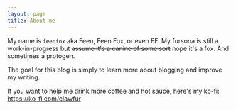 ```yaml
---
layout: page
title: About me
---
```


My name is `feenfox` aka Feen, Feen Fox, or even FF.  My fursona is still a work-in-progress but ~~assume it's a canine of some sort~~ nope it's a fox.  And sometimes a protogen.

The goal for this blog is simply to learn more about blogging and improve my writing.

If you want to help me drink more coffee and hot sauce, here's my ko-fi: https://ko-fi.com/clawfur
